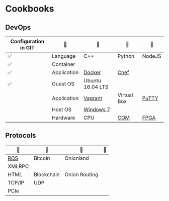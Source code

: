 # Cookbooks


## DevOps

|Configuration in GIT|[:leaves:](https://www.webpagefx.com/tools/emoji-cheat-sheet/)|     :sunflower:        |     :herb:        | :tulip:|
|----------------|----------|----------|----------|----------|
|:white_check_mark:|Language| C++ | Python | NodeJS |
|:white_check_mark:|Container|  |  |
|:white_check_mark:|Application| [Docker](VCD/Docker) | [Chef](VCD/Chef) |
|:white_check_mark:|Guest OS| Ubuntu 16.04 LTS |  |
||Application| [Vagrant](VCD/Vagrant) | Virtual Box |[PuTTY](Tool/PuTTY.md)|
||Host OS| [Windows 7](Tools/Windows) |
||Hardware| CPU | [COM](https://en.wikipedia.org/wiki/Computer-on-module) | [FPGA](https://en.wikipedia.org/wiki/Field-programmable_gate_array) |


## Protocols

|[:leaves:](https://www.webpagefx.com/tools/emoji-cheat-sheet/)|     :sunflower:        |     :herb:        | :tulip:|
|--------------------------|----------|----------|----------|
|[ROS](Programming/ROS)| Bitcoin | Onionland|
|XMLRPC||  |  |
|HTML|Blockchain| Onion Routing |
|TCP/IP| UDP |
|PCIe|
